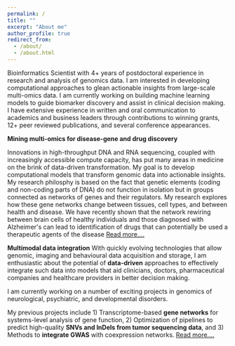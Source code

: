 ```yaml
---
permalink: /
title: ""
excerpt: "About me"
author_profile: true
redirect_from:
  - /about/
  - /about.html
---
```



Bioinformatics Scientist with 4+ years of postdoctoral experience in research and analysis of genomics data. I am interested in developing computational approaches to glean actionable insights from large-scale multi-omics data. I am currently working on building machine learning models to guide biomarker discovery and assist in clinical decision making. I have extensive experience in written and oral communication to academics and business leaders through contributions to winning grants, 12+ peer reviewed publications, and several conference appearances.

**Mining multi-omics for disease-gene and drug discovery**<br>

Innovations in high-throughput DNA and RNA sequencing, coupled with increasingly accessible compute capacity, has put many areas in medicine on the brink of data-driven transformation. My goal is to develop computational models that transform genomic data into actionable insights. My research philosphy is based on the fact that genetic elements (coding and non-coding parts of DNA) do not function in isolation but in groups connected as networks of genes and their regulators. My research explores how these gene networks change between tissues, cell types, and between health and disease. We have recently shown that the network rewiring between brain cells of healthy individuals and those diagnosed with Alzheimer's can lead to identification of drugs that can potentially be used a therapeutic agents of the disease [Read more....](https://journals.plos.org/ploscompbiol/article?id=10.1371/journal.pcbi.1010287)  

**Multimodal data integration**
With quickly evolving technologies that allow genomic, imaging and behavioural data acquisition and storage, I am enthusiastic about the potential of **data-driven** approaches to effectively integrate such data into models that aid clinicians, doctors, pharmaceutical companies and healthcare providers in better decision making.  

I am currently working on a number of exciting projects in genomics of neurological, psychiatric, and developmental disorders. 

My previous projects include 1) Transcriptome-based **gene networks** for systems-level analysis of
gene function, 2) Optimization of pipelines to predict high-quality **SNVs and InDels from tumor sequencing data**, and
3) Methods to **integrate GWAS** with coexpression networks. [Read more....](https://cngupta.github.io/portfolio/)
